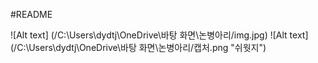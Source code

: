 #README

![Alt text] (/C:\Users\dydtj\OneDrive\바탕 화면\논병아리/img.jpg)
![Alt text] (/C:\Users\dydtj\OneDrive\바탕 화면\논병아리/캡처.png "쉬웟지")